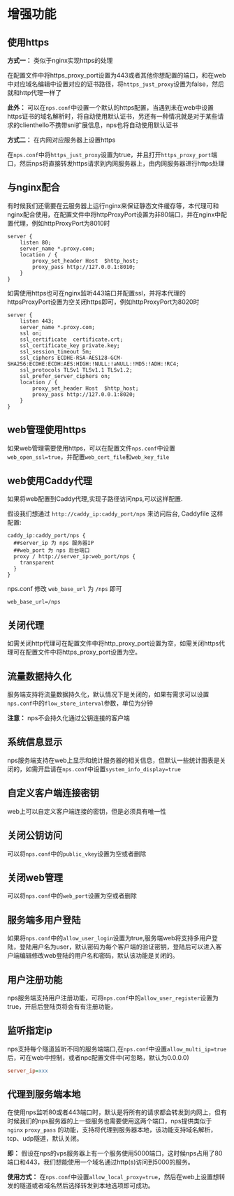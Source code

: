 # 增强功能
## 使用https

**方式一：** 类似于nginx实现https的处理

在配置文件中将https_proxy_port设置为443或者其他你想配置的端口，和在web中对应域名编辑中设置对应的证书路径，将`https_just_proxy`设置为false，然后就和http代理一样了

**此外：** 可以在`nps.conf`中设置一个默认的https配置，当遇到未在web中设置https证书的域名解析时，将自动使用默认证书，另还有一种情况就是对于某些请求的clienthello不携带sni扩展信息，nps也将自动使用默认证书


**方式二：** 在内网对应服务器上设置https

在`nps.conf`中将`https_just_proxy`设置为true，并且打开`https_proxy_port`端口，然后nps将直接转发https请求到内网服务器上，由内网服务器进行https处理

## 与nginx配合

有时候我们还需要在云服务器上运行nginx来保证静态文件缓存等，本代理可和nginx配合使用，在配置文件中将httpProxyPort设置为非80端口，并在nginx中配置代理，例如httpProxyPort为8010时
```
server {
    listen 80;
    server_name *.proxy.com;
    location / {
        proxy_set_header Host  $http_host;
        proxy_pass http://127.0.0.1:8010;
    }
}
```
如需使用https也可在nginx监听443端口并配置ssl，并将本代理的httpsProxyPort设置为空关闭https即可，例如httpProxyPort为8020时

```
server {
    listen 443;
    server_name *.proxy.com;
    ssl on;
    ssl_certificate  certificate.crt;
    ssl_certificate_key private.key;
    ssl_session_timeout 5m;
    ssl_ciphers ECDHE-RSA-AES128-GCM-SHA256:ECDHE:ECDH:AES:HIGH:!NULL:!aNULL:!MD5:!ADH:!RC4;
    ssl_protocols TLSv1 TLSv1.1 TLSv1.2;
    ssl_prefer_server_ciphers on;
    location / {
        proxy_set_header Host  $http_host;
        proxy_pass http://127.0.0.1:8020;
    }
}
```
## web管理使用https
如果web管理需要使用https，可以在配置文件`nps.conf`中设置`web_open_ssl=true`，并配置`web_cert_file`和`web_key_file`
## web使用Caddy代理

如果将web配置到Caddy代理,实现子路径访问nps,可以这样配置.

假设我们想通过 `http://caddy_ip:caddy_port/nps` 来访问后台, Caddyfile 这样配置:

```Caddyfile
caddy_ip:caddy_port/nps {
  ##server_ip 为 nps 服务器IP
  ##web_port 为 nps 后台端口
  proxy / http://server_ip:web_port/nps {
	transparent
  }
}
```

nps.conf 修改 `web_base_url` 为 `/nps` 即可
```
web_base_url=/nps
```


## 关闭代理

如需关闭http代理可在配置文件中将http_proxy_port设置为空，如需关闭https代理可在配置文件中将https_proxy_port设置为空。

## 流量数据持久化
服务端支持将流量数据持久化，默认情况下是关闭的，如果有需求可以设置`nps.conf`中的`flow_store_interval`参数，单位为分钟

**注意：** nps不会持久化通过公钥连接的客户端
## 系统信息显示
nps服务端支持在web上显示和统计服务器的相关信息，但默认一些统计图表是关闭的，如需开启请在`nps.conf`中设置`system_info_display=true`

## 自定义客户端连接密钥
web上可以自定义客户端连接的密钥，但是必须具有唯一性
## 关闭公钥访问
可以将`nps.conf`中的`public_vkey`设置为空或者删除

## 关闭web管理
可以将`nps.conf`中的`web_port`设置为空或者删除

## 服务端多用户登陆
如果将`nps.conf`中的`allow_user_login`设置为true,服务端web将支持多用户登陆，登陆用户名为user，默认密码为每个客户端的验证密钥，登陆后可以进入客户端编辑修改web登陆的用户名和密码，默认该功能是关闭的。

## 用户注册功能
nps服务端支持用户注册功能，可将`nps.conf`中的`allow_user_register`设置为true，开启后登陆页将会有有注册功能，

## 监听指定ip

nps支持每个隧道监听不同的服务端端口,在`nps.conf`中设置`allow_multi_ip=true`后，可在web中控制，或者npc配置文件中(可忽略，默认为0.0.0.0)
```ini
server_ip=xxx
```
## 代理到服务端本地
在使用nps监听80或者443端口时，默认是将所有的请求都会转发到内网上，但有时候我们的nps服务器的上一些服务也需要使用这两个端口，nps提供类似于`nginx` `proxy_pass` 的功能，支持将代理到服务器本地，该功能支持域名解析，tcp、udp隧道，默认关闭。

**即：** 假设在nps的vps服务器上有一个服务使用5000端口，这时候nps占用了80端口和443，我们想能使用一个域名通过http(s)访问到5000的服务。

**使用方式：** 在`nps.conf`中设置`allow_local_proxy=true`，然后在web上设置想转发的隧道或者域名然后选择转发到本地选项即可成功。
